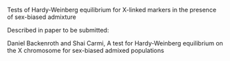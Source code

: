 Tests of Hardy-Weinberg equilibrium for X-linked markers in the presence of sex-biased admixture

Described in paper to be submitted:

Daniel Backenroth and Shai Carmi, A test for Hardy-Weinberg equilibrium on the X chromosome for sex-biased admixed populations

